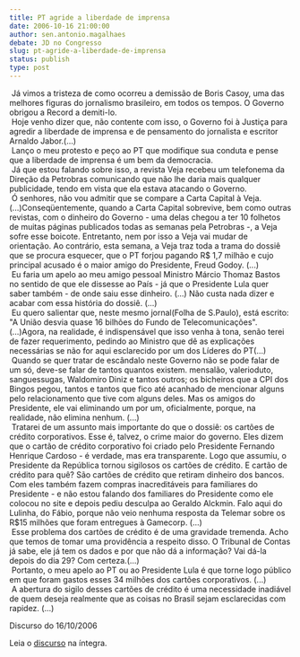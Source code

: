 ```yaml
---
title: PT agride a liberdade de imprensa
date: 2006-10-16 21:00:00
author: sen.antonio.magalhaes
debate: JD no Congresso
slug: pt-agride-a-liberdade-de-imprensa
status: publish 
type: post
---
```


 Já vimos a tristeza de como ocorreu a demissão de Boris Casoy, uma das melhores figuras do jornalismo brasileiro, em todos os tempos. O Governo obrigou a Record a demiti-lo.   
 Hoje venho dizer que, não contente com isso, o Governo foi à Justiça para agredir a liberdade de imprensa e de pensamento do jornalista e escritor Arnaldo Jabor.(...)   
 Lanço o meu protesto e peço ao PT que modifique sua conduta e pense que a liberdade de imprensa é um bem da democracia.   
 Já que estou falando sobre isso, a revista Veja recebeu um telefonema da Direção da Petrobras comunicando que não lhe daria mais qualquer publicidade, tendo em vista que ela estava atacando o Governo.   
 Ó senhores, não vou admitir que se compare a Carta Capital à Veja. (...)Conseqüentemente, quando a Carta Capital sobrevive, bem como outras revistas, com o dinheiro do Governo - uma delas chegou a ter 10 folhetos de muitas páginas publicados todas as semanas pela Petrobras -, a Veja sofre esse boicote. Entretanto, nem por isso a Veja vai mudar de orientação. Ao contrário, esta semana, a Veja traz toda a trama do dossiê que se procura esquecer, que o PT forjou pagando R$ 1,7 milhão e cujo principal acusado é o maior amigo do Presidente, Freud Godoy. (...)   
 Eu faria um apelo ao meu amigo pessoal Ministro Márcio Thomaz Bastos no sentido de que ele dissesse ao País - já que o Presidente Lula quer saber também - de onde saiu esse dinheiro. (...) Não custa nada dizer e acabar com essa história do dossiê. (...)   
 Eu quero salientar que, neste mesmo jornal(Folha de S.Paulo), está escrito: "A União desvia quase 16 bilhões do Fundo de Telecomunicações".(...)Agora, na realidade, é indispensável que isso venha à tona, senão terei de fazer requerimento, pedindo ao Ministro que dê as explicações necessárias se não for aqui esclarecido por um dos Líderes do PT(...)   
 Quando se quer tratar de escândalo neste Governo não se pode falar de um só, deve-se falar de tantos quantos existem. mensalão, valerioduto, sanguessugas, Waldomiro Diniz e tantos outros; os bicheiros que a CPI dos Bingos pegou, tantos e tantos que fico até acanhado de mencionar alguns pelo relacionamento que tive com alguns deles. Mas os amigos do Presidente, ele vai eliminando um por um, oficialmente, porque, na realidade, não elimina nenhum. (...)   
 Tratarei de um assunto mais importante do que o dossiê: os cartões de crédito corporativos. Esse é, talvez, o crime maior do governo. Eles dizem que o cartão de crédito corporativo foi criado pelo Presidente Fernando Henrique Cardoso - é verdade, mas era transparente. Logo que assumiu, o Presidente da República tornou sigilosos os cartões de crédito. E cartão de crédito para quê? São cartões de crédito que retiram dinheiro dos bancos. Com eles também fazem compras inacreditáveis para familiares do Presidente - e não estou falando dos familiares do Presidente como ele colocou no site e depois pediu desculpa ao Geraldo Alckmin. Falo aqui do Lulinha, do Fábio, porque não veio nenhuma resposta da Telemar sobre os R$15 milhões que foram entregues à Gamecorp. (...)   
 Esse problema dos cartões de crédito é de uma gravidade tremenda. Acho que temos de tomar uma providência a respeito disso. O Tribunal de Contas já sabe, ele já tem os dados e por que não dá a informação? Vai dá-la depois do dia 29? Com certeza.(...)   
 Portanto, o meu apelo ao PT ou ao Presidente Lula é que torne logo público em que foram gastos esses 34 milhões dos cartões corporativos. (...)   
 A abertura do sigilo desses cartões de crédito é uma necessidade inadiável de quem deseja realmente que as coisas no Brasil sejam esclarecidas com rapidez. (...)   
  
Discurso do 16/10/2006  
  
Leia o [discurso](http://www.senado.gov.br/sf/atividade/plenario/sessao/disc/listaDisc.asp?s=175.4.52.O) na íntegra.  
   

